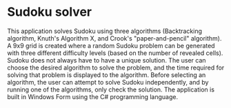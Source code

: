 # Sudoku solver

This application solves Sudoku using three algorithms (Backtracking algorithm, Knuth's Algorithm X, and Crook's "paper-and-pencil" algorithm). A 9x9 grid is created where a random Sudoku problem can be generated with three different difficulty levels (based on the number of revealed cells). Sudoku does not always have to have a unique solution. The user can choose the desired algorithm to solve the problem, and the time required for solving that problem is displayed to the algorithm. Before selecting an algorithm, the user can attempt to solve Sudoku independently, and by running one of the algorithms, only check the solution. The application is built in Windows Form using the C# programming language.
